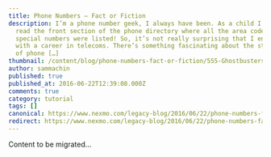 ```yaml
---
title: Phone Numbers – Fact or Fiction
description: I’m a phone number geek, I always have been. As a child I used to
  read the front section of the phone directory where all the area codes and
  special numbers were listed! So, it’s not really surprising that I ended up
  with a career in telecoms. There’s something fascinating about the structure
  of phone […]
thumbnail: /content/blog/phone-numbers-fact-or-fiction/555-Ghostbusters.png
author: sammachin
published: true
published_at: 2016-06-22T12:39:08.000Z
comments: true
category: tutorial
tags: []
canonical: https://www.nexmo.com/legacy-blog/2016/06/22/phone-numbers-fact-or-fiction
redirect: https://www.nexmo.com/legacy-blog/2016/06/22/phone-numbers-fact-or-fiction
---
```


Content to be migrated...
